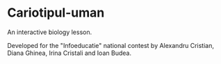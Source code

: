 Cariotipul-uman
===============

An interactive biology lesson.

Developed for the "Infoeducatie" national contest by Alexandru Cristian, Diana Ghinea, Irina Cristali and Ioan Budea.
